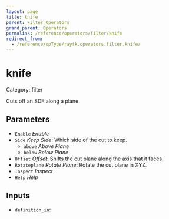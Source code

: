 ```yaml
---
layout: page
title: knife
parent: Filter Operators
grand_parent: Operators
permalink: /reference/operators/filter/knife
redirect_from:
  - /reference/opType/raytk.operators.filter.knife/
---
```


# knife

Category: filter



Cuts off an SDF along a plane.

## Parameters

* `Enable` *Enable*
* `Side` *Keep Side*: Which side of the cut to keep.
  * `above` *Above Plane*
  * `below` *Below Plane*
* `Offset` *Offset*: Shifts the cut plane along the axis that it faces.
* `Rotateplane` *Rotate Plane*: Rotate the cut plane in XYZ.
* `Inspect` *Inspect*
* `Help` *Help*

## Inputs

* `definition_in`: 